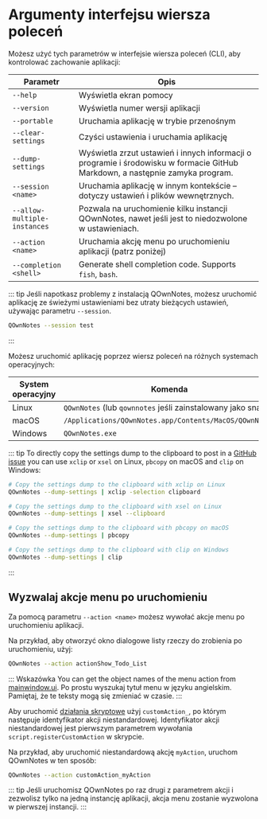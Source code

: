 # Argumenty interfejsu wiersza poleceń

Możesz użyć tych parametrów w interfejsie wiersza poleceń (CLI), aby kontrolować zachowanie aplikacji:

| Parametr                     | Opis                                                                                                                          |
| ---------------------------- | ----------------------------------------------------------------------------------------------------------------------------- |
| `--help`                     | Wyświetla ekran pomocy                                                                                                        |
| `--version`                  | Wyświetla numer wersji aplikacji                                                                                              |
| `--portable`                 | Uruchamia aplikację w trybie przenośnym                                                                                       |
| `--clear-settings`           | Czyści ustawienia i uruchamia aplikację                                                                                       |
| `--dump-settings`            | Wyświetla zrzut ustawień i innych informacji o programie i środowisku w formacie GitHub Markdown, a następnie zamyka program. |
| `--session <name>`     | Uruchamia aplikację w innym kontekście – dotyczy ustawień i plików wewnętrznych.                                              |
| `--allow-multiple-instances` | Pozwala na uruchomienie kilku instancji QOwnNotes, nawet jeśli jest to niedozwolone w ustawieniach.                           |
| `--action <name>`      | Uruchamia akcję menu po uruchomieniu aplikacji (patrz poniżej)                                                                |
| `--completion <shell>` | Generate shell completion code. Supports `fish`, `bash`.                                                                      |

::: tip
Jeśli napotkasz problemy z instalacją QOwnNotes, możesz uruchomić aplikację ze świeżymi ustawieniami bez utraty bieżących ustawień, używając parametru `--session`.

```bash
QOwnNotes --session test
```

:::

Możesz uruchomić aplikację poprzez wiersz poleceń na różnych systemach operacyjnych:

| System operacyjny | Komenda                                                     |
| ----------------- | ----------------------------------------------------------- |
| Linux             | `QOwnNotes` (lub `qownnotes` jeśli zainstalowany jako snap) |
| macOS             | `/Applications/QOwnNotes.app/Contents/MacOS/QOwnNotes`      |
| Windows           | `QOwnNotes.exe`                                             |

::: tip
To directly copy the settings dump to the clipboard to post in a [GitHub issue](https://github.com/pbek/QOwnNotes/issues) you can use `xclip` or `xsel` on Linux, `pbcopy` on macOS and `clip` on Windows:

```bash
# Copy the settings dump to the clipboard with xclip on Linux
QOwnNotes --dump-settings | xclip -selection clipboard

# Copy the settings dump to the clipboard with xsel on Linux
QOwnNotes --dump-settings | xsel --clipboard

# Copy the settings dump to the clipboard with pbcopy on macOS
QOwnNotes --dump-settings | pbcopy

# Copy the settings dump to the clipboard with clip on Windows
QOwnNotes --dump-settings | clip
```

:::

## Wyzwalaj akcje menu po uruchomieniu

Za pomocą parametru `--action <name>` możesz wywołać akcje menu po uruchomieniu aplikacji.

Na przykład, aby otworzyć okno dialogowe listy rzeczy do zrobienia po uruchomieniu, użyj:

```bash
QOwnNotes --action actionShow_Todo_List
```

::: Wskazówka You can get the object names of the menu action from [mainwindow.ui](https://github.com/pbek/QOwnNotes/blob/main/src/mainwindow.ui). Po prostu wyszukaj tytuł menu w języku angielskim. Pamiętaj, że te teksty mogą się zmieniać w czasie.
:::

Aby uruchomić [działania skryptowe](../scripting/methods-and-objects.md#registering-a-custom-action) użyj `customAction_`, po którym następuje identyfikator akcji niestandardowej. Identyfikator akcji niestandardowej jest pierwszym parametrem wywołania `script.registerCustomAction` w skrypcie.

Na przykład, aby uruchomić niestandardową akcję `myAction`, uruchom QOwnNotes w ten sposób:

```bash
QOwnNotes --action customAction_myAction
```

::: tip
Jeśli uruchomisz QOwnNotes po raz drugi z parametrem akcji i zezwolisz tylko na jedną instancję aplikacji, akcja menu zostanie wyzwolona w pierwszej instancji.
:::
